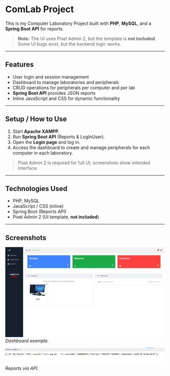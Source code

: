 # ComLab Project

This is my Computer Laboratory Project built with **PHP**, **MySQL**, and a **Spring Boot API** for reports.  

> **Note:** The UI uses Pixel Admin 2, but the template is **not included**. Some UI bugs exist, but the backend logic works.

---

## Features

- User login and session management  
- Dashboard to manage laboratories and peripherals  
- CRUD operations for peripherals per computer and per lab  
- **Spring Boot API** provides JSON reports  
- Inline JavaScript and CSS for dynamic functionality  

---

## Setup / How to Use

1. Start **Apache XAMPP**.  
2. Run **Spring Boot API** (Reports & LogInUser).  
3. Open the **Login page** and log in.  
4. Access the dashboard to create and manage peripherals for each computer in each laboratory.  

> Pixel Admin 2 is required for full UI; screenshots show intended interface.

---

## Technologies Used

- PHP, MySQL  
- JavaScript / CSS (inline)  
- Spring Boot (Reports API)  
- Pixel Admin 2 (UI template, **not included**)  

---

## Screenshots

![Dashboard](screenshots/dashboard.png)  
*Dashboard example.*

![Report Page](screenshots/json.png)  
*Reports via API.*
